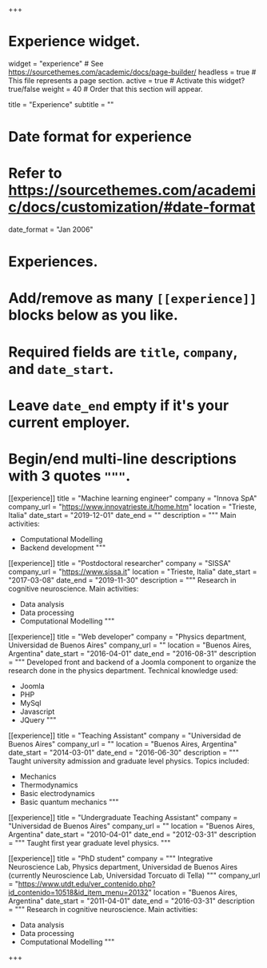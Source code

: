 +++
# Experience widget.
widget = "experience"  # See https://sourcethemes.com/academic/docs/page-builder/
headless = true  # This file represents a page section.
active = true  # Activate this widget? true/false
weight = 40  # Order that this section will appear.

title = "Experience"
subtitle = ""

# Date format for experience
#   Refer to https://sourcethemes.com/academic/docs/customization/#date-format
date_format = "Jan 2006"

# Experiences.
#   Add/remove as many `[[experience]]` blocks below as you like.
#   Required fields are `title`, `company`, and `date_start`.
#   Leave `date_end` empty if it's your current employer.
#   Begin/end multi-line descriptions with 3 quotes `"""`.
[[experience]]
  title = "Machine learning engineer"
  company = "Innova SpA"
  company_url = "https://www.innovatrieste.it/home.htm"
  location = "Trieste, Italia"
  date_start = "2019-12-01"
  date_end = ""
  description = """
  Main activities:
  * Computational Modelling
  * Backend development
  """

[[experience]]
  title = "Postdoctoral researcher"
  company = "SISSA"
  company_url = "https://www.sissa.it"
  location = "Trieste, Italia"
  date_start = "2017-03-08"
  date_end = "2019-11-30"
  description = """
  Research in cognitive neuroscience. Main activities:
  
  * Data analysis
  * Data processing
  * Computational Modelling
  """

[[experience]]
  title = "Web developer"
  company = "Physics department, Universidad de Buenos Aires"
  company_url = ""
  location = "Buenos Aires, Argentina"
  date_start = "2016-04-01"
  date_end = "2016-08-31"
  description = """
  Developed front and backend of a Joomla component to organize the
  research done in the physics department. Technical knowledge used:
  
  * Joomla
  * PHP
  * MySql
  * Javascript
  * JQuery
  """

[[experience]]
  title = "Teaching Assistant"
  company = "Universidad de Buenos Aires"
  company_url = ""
  location = "Buenos Aires, Argentina"
  date_start = "2014-03-01"
  date_end = "2016-06-30"
  description = """
  Taught university admission and graduate level physics. Topics included:
  
  * Mechanics
  * Thermodynamics
  * Basic electrodynamics
  * Basic quantum mechanics
  """

[[experience]]
  title = "Undergraduate Teaching Assistant"
  company = "Universidad de Buenos Aires"
  company_url = ""
  location = "Buenos Aires, Argentina"
  date_start = "2010-04-01"
  date_end = "2012-03-31"
  description = """
  Taught first year graduate level physics.
  """

[[experience]]
  title = "PhD student"
  company = """
  Integrative Neuroscience Lab, Physics department, Universidad de Buenos Aires
  (currently Neuroscience Lab, Universidad Torcuato di Tella)
  """
  company_url = "https://www.utdt.edu/ver_contenido.php?id_contenido=10518&id_item_menu=20132"
  location = "Buenos Aires, Argentina"
  date_start = "2011-04-01"
  date_end = "2016-03-31"
  description = """
  Research in cognitive neuroscience. Main activities:
  
  * Data analysis
  * Data processing
  * Computational Modelling
  """

+++
